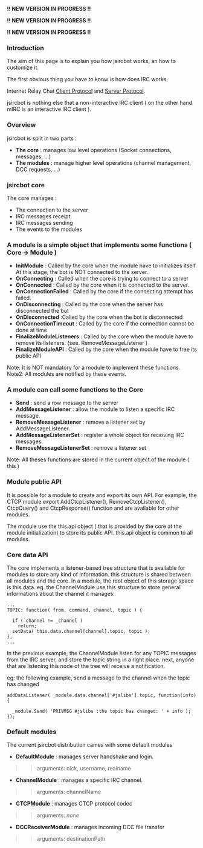 **!! NEW VERSION IN PROGRESS !!**

**!! NEW VERSION IN PROGRESS !!**

**!! NEW VERSION IN PROGRESS !!**

### Introduction ###
The aim of this page is to explain you how jsircbot works, an how to customize it.

The first obvious thing you have to know is how does IRC works.

Internet Relay Chat [Client Protocol](http://www.irchelp.org/irchelp/rfc/rfc2812.txt) and [Server Protocol](http://www.irchelp.org/irchelp/rfc/rfc2813.txt).

jsircbot is nothing else that a non-interactive IRC client ( on the other hand mIRC is an interactive IRC client ).

### Overview ###
jsircbot is split in two parts :

  * **The core** : manages low level operations (Socket connections, messages, ...)
  * **The modules** : manage higher level operations (channel management, DCC requests, ...)

### jsircbot core ###
The core manages :

  * The connection to the server
  * IRC messages receipt
  * IRC messages sending
  * The events to the modules

### A module is a simple object that implements some functions ( Core -> Module ) ###

  * **InitModule** : Called by the core when the module have to initializes itself. At this stage, the bot is NOT connected to the server.
  * **OnConnecting** : Called when the core is trying to connect to a server
  * **OnConnected** : Called by the core when it is connected to the server.
  * **OnConnectionFailed** : Called by the core if the connecting attempt has failed.
  * **OnDisconnecting** : Called by the core when the server has disconnected the bot
  * **OnDisconnected** :Called by the core when the bot is disconnected
  * **OnConnectionTimeout** : Called by the core if the connection cannot be done at time
  * **FinalizeModuleListeners** : Called by the core when the module have to remove its listeners. (see. RemoveMessageListener )
  * **FinalizeModuleAPI** : Called by the core when the module have to free its public API

Note: It is NOT mandatory for a module to implement these functions.
Note2: All modules are notified by these events.

### A module can call some functions to the Core ###

  * **Send** : send a row message to the server
  * **AddMessageListener** : allow the module to listen a specific IRC message.
  * **RemoveMessageListener** : remove a listener set by AddMessageListener.
  * **AddMessageListenerSet** : register a whole object for receiving IRC messages.
  * **RemoveMessageListenerSet** : remove a listener set

Note: All theses functions are stored in the current object of the module ( this )


### Module public API ###

It is possible for a module to create and export its own API. For example, the CTCP module export AddCtcpListener(), RemoveCtcpListener(), CtcpQuery() and CtcpResponse() function and are available for other modules.

The module use the this.api object ( that is provided by the core at the module initialization) to store its public API. this.api object is common to all modules.


### Core data API ###

The core implements a listener-based tree structure that is available for modules to store any kind of information. this structure is shared between all modules and the core. In a module, the root object of this storage space is this.data.
eg. the ChannelModule use this structure to store general informations about the channel it manages.
```
...      
TOPIC: function( from, command, channel, topic ) {

  if ( channel != _channel )
    return;
  setData( this.data.channel[channel].topic, topic );
},
...
```
In the previous example, the ChannelModule listen for any TOPIC messages from the IRC server, and store the topic string in a right place.
next, anyone that are listening this node of the tree will receive a notification.

eg: the following example, send a message to the channel when the topic has changed
```
addDataListener( _module.data.channel['#jslibs'].topic, function(info) {
       
  _module.Send( 'PRIVMSG #jslibs :the topic has changed: ' + info );
});
```

### Default modules ###
The current jsircbot distribution cames with some default modules

  * **DefaultModule** : manages server handshake and login.
> > arguments: nick, username, realname
  * **ChannelModule** : manages a specific IRC channel.
> > arguments: channelName
  * **CTCPModule** : manages CTCP protocol codec
> > arguments: _none_
  * **DCCReceiverModule** : manages incoming DCC file transfer
> > arguments: destinationPath
